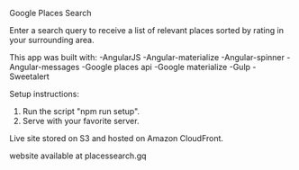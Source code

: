 Google Places Search

Enter a search query to receive a list of relevant places sorted by rating in your surrounding area.  

This app was built with:
  -AngularJS
  -Angular-materialize
  -Angular-spinner
  -Angular-messages
  -Google places api
  -Google materialize
  -Gulp
  -Sweetalert

Setup instructions:
  1. Run the script "npm run setup".
  2. Serve with your favorite server.

Live site stored on S3 and hosted on Amazon CloudFront.

website available at placessearch.gq
